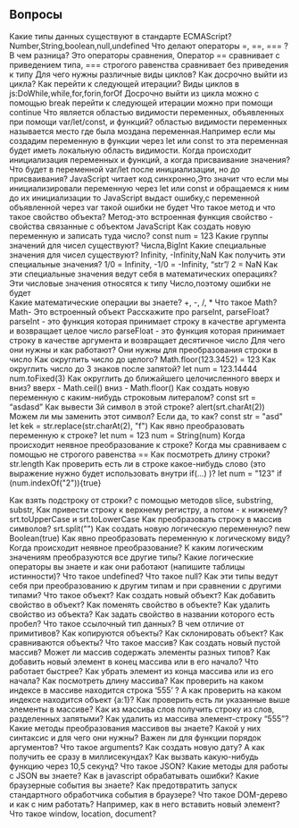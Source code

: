 ## Вопросы

Какие типы данных существуют в стандарте ECMAScript?
	Number,String,boolean,null,undefined
Что делают операторы =, ==, === ? В чем разница?
	Это операторы сравнения, Оператор == сравнивает с приведением типа, === строгого равенства сравнивает без приведения к типу
Для чего нужны различные виды циклов? Как досрочно выйти из цикла? Как перейти к следующей итерации?
	Виды циклов в js:DoWhile,while,for,forin,forOf
	Досрочно выйти из цикла можно с помощью break
	перейти к следующей итерации можно при помощи continue
Что является областью видимости переменных, объявленных при помощи var/let/const, и функций?
	областью видимости переменных называется место где была моздана переменная.Например если мы создадим переменную в функции через let или const то эта переменная будет иметь локальную область видимости.
Когда происходит инициализация переменных и функций, а когда присваивание значения? Что будет в переменной var/let после инициализации, но до присваивания?
	JavaScript читает код синхронно,Это значит что если мы инициализировали переменную через let или const и обращаемся к ним до их инициализации то JavaScript выдаст ошибку,с переменной объявленной через var такой ошибки не будет 
Что такое метод и что такое свойство объекта?
	Метод-это встроенная функция 
	свойство - свойства связанные с объектом JavaScript 
Как создать новую переменную и записать туда число? 	const num = 123
Какие группы значений для чисел существуют? Числа,BigInt
 Какие специальные значения для чисел существуют? Infinity, -Infinity,NaN
 Как получить эти специальные значения? 1/0 = Infinity, -1/0 = -Infinity, “str”/ 2 = NaN 
 Как эти специальные значения ведут себя в математических операциях?
Эти числовые значения относятся к типу Число,поэтому ошибки не будет 	
Какие математические операции вы знаете? +, -, /, *
Что такое Math? Math- Это встроенный объект 
Расскажите про parseInt, parseFloat? parseInt - это функция которая принимает строку в качестве аргумента и возвращает целое число
parseFloat - это функция которая принимает строку в качестве аргумента и возвращает десятичное число
Для чего они нужны и как работают? Они нужны для преобразования строки в число 
Как округлить число до целого? Math.floor(123.3452) = 123
 Как округлить число до 3 знаков после запятой? let num = 123.14444 num.toFixed(3)
Как округлить до ближайшего целочисленного вверх и вниз?  вверх - Math.ceil() вниз - Math.floor()
Как создать новую переменную с каким-нибудь строковым литералом?
	const srt = “asdasd”
Как вывести 3й символ в этой строке? alert(srt.charAt(2))
Можем ли мы заменить этот символ? Если да, то как? 
const str = "asd"
let kek = str.replace(str.charAt(2), "f")
Как явно преобразовать переменную к строке? 
let num = 123
num = String(num)
 Когда происходит неявное преобразование к строке? Когда мы сравниваем с помощью не строгого равенства ==
Как посмотреть длину строки? str.length
Как проверить есть ли в строке какое-нибудь слово (это выражение нужно будет использовать внутри if(...) )?
let num = "123"
if (num.indexOf("2")){true}
 
Как взять подстроку от строки? c помощью методов slice, substring, substr,
Как привести строку к верхнему регистру, а потом - к нижнему?
srt.toUpperCase  и srt.toLowerCase
Как преобразовать строку в массив символов? 
srt.split("")
Как создать новую логическую переменную? 
new Boolean(true)
Как явно преобразовать переменную к логическому виду? Когда происходит неявное преобразование?
К каким логическим значениям преобразуются все другие типы?
Какие логические операторы вы знаете и как они работают (напишите таблицы истинности)?
Что такое undefined? Что такое null? Как эти типы ведут себя при преобразованию к другим типам и при сравнении с другими типами?
Что такое объект? Как создать новый объект? Как добавить свойство в объект? Как поменять свойство в объекте? Как удалить свойство из объекта? Как задать свойство в названии которого есть пробел?
Что такое ссылочный тип данных? В чем отличие от примитивов? Как копируются объекты? Как склонировать объект? Как сравниваются объекты?
Что такое массив? Как создать новый пустой массив? Может ли массив содержать элементы разных типов?
Как добавить новый элемент в конец массива или в его начало? Что работает быстрее?
Как убрать элемент из конца массива или из его начала?
Как посмотреть длину массива?
Как проверить на каком индексе в массиве находится строка ‘555’ ? А как проверить на каком индексе находится объект {a:1}? Как проверить есть ли указанные выше элементы в массиве?
Как из массива слов получить строку из слов, разделенных запятыми?
Как удалить из массива элемент-строку “555”?
Какие методы преобразования массивов вы знаете? Какой у них синтаксис и для чего они нужны?
Важен ли для функции порядок аргументов? Что такое arguments?
Как создать новую дату? А как получить ее сразу в миллисекундах?
Как вызвать какую-нибудь функцию через 10,5 секунд?
Что такое JSON? Какие методы для работы с JSON вы знаете?
Как в javascript обрабатывать ошибки?
Какие браузерные события вы знаете?
Как предотвратить запуск стандартного обработчика события в браузере?
Что такое DOM-дерево и как с ним работать? Например, как в него вставить новый элемент?
Что такое window, location, document?

